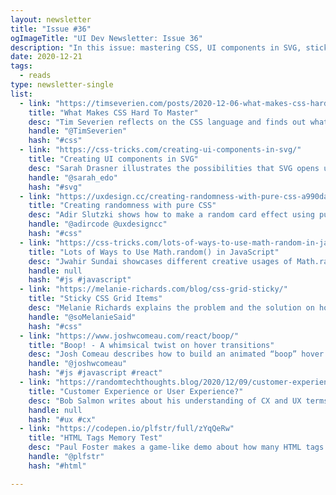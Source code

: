 ```yaml
---
layout: newsletter
title: "Issue #36"
ogImageTitle: "UI Dev Newsletter: Issue 36"
description: "In this issue: mastering CSS, UI components in SVG, sticky CSS Grid items, and more."
date: 2020-12-21
tags:
  - reads
type: newsletter-single
list:
  - link: "https://timseverien.com/posts/2020-12-06-what-makes-css-hard-to-master/"
    title: "What Makes CSS Hard To Master"
    desc: "Tim Severien reflects on the CSS language and finds out what makes it hard."
    handle: "@TimSeverien"
    hash: "#css"
  - link: "https://css-tricks.com/creating-ui-components-in-svg/"
    title: "Creating UI components in SVG"
    desc: "Sarah Drasner illustrates the possibilities that SVG opens up for UI component development by walking through and breaking down one particular use case, the timeline."
    handle: "@sarah_edo"
    hash: "#svg"
  - link: "https://uxdesign.cc/creating-randomness-with-pure-css-a990dafcd569?gi=4145531f7e65"
    title: "Creating randomness with pure CSS"
    desc: "Adir Slutzki shows how to make a random card effect using pure HTML and CSS."
    handle: "@adircode @uxdesigncc"
    hash: "#css"
  - link: "https://css-tricks.com/lots-of-ways-to-use-math-random-in-javascript/"
    title: "Lots of Ways to Use Math.random() in JavaScript"
    desc: "Jwahir Sundai showcases different creative usages of Math.random() in JavaScript, including random animation, random image and random background color."
    handle: null
    hash: "#js #javascript"
  - link: "https://melanie-richards.com/blog/css-grid-sticky/"
    title: "Sticky CSS Grid Items"
    desc: "Melanie Richards explains the problem and the solution on how to make a grid item sticky."
    handle: "@soMelanieSaid"
    hash: "#css"
  - link: "https://www.joshwcomeau.com/react/boop/"
    title: "Boop! - A whimsical twist on hover transitions"
    desc: "Josh Comeau describes how to build an animated “boop” hover effect in React."
    handle: "@joshwcomeau"
    hash: "#js #javascript #react"
  - link: "https://randomtechthoughts.blog/2020/12/09/customer-experience-or-user-experience/"
    title: "Customer Experience or User Experience?"
    desc: "Bob Salmon writes about his understanding of CX and UX terms, how they’re similar and different."
    handle: null
    hash: "#ux #cx"
  - link: "https://codepen.io/plfstr/full/zYqQeRw"
    title: "HTML Tags Memory Test"
    desc: "Paul Foster makes a game-like demo about how many HTML tags can you remember?"
    handle: "@plfstr"
    hash: "#html"

---
```

